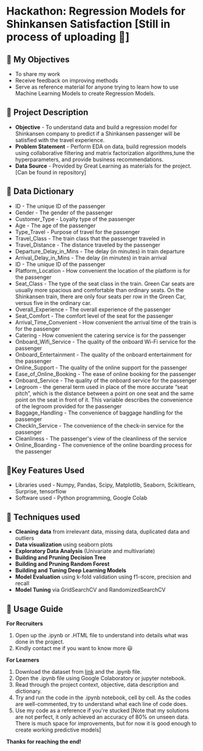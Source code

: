 # Hackathon: Regression Models for Shinkansen Satisfaction [Still in process of uploading 🙇]

## 🎯 My Objectives
* To share my work
* Receive feedback on improving methods
* Serve as reference material for anyone trying to learn how to use Machine Learning Models to create Regression Models. 

## 📓 Project Description 
* **Objective** - To understand data and build a regression model for Shinkansen company to predict if a Shinkansen passenger will be satisfied with the travel experience.
* **Problem Statement** - Perform EDA on data, build regression models using collaborative filtering and matrix factorization algorithms,tune the hyperparameters, and provide business recommendations.
* **Data Source** - Provided by Great Learning as materials for the project. [Can be found in repository]

## 📓 Data Dictionary
* ID - The unique ID of the passenger
* Gender - The gender of the passenger
* Customer_Type - Loyalty type of the passenger
* Age - The age of the passenger
* Type_Travel - Purpose of travel for the passenger
* Travel_Class - The train class that the passenger traveled in
* Travel_Distance - The distance traveled by the passenger
* Departure_Delay_in_Mins - The delay (in minutes) in train departure
* Arrival_Delay_in_Mins - The delay (in minutes) in train arrival
* ID - The unique ID of the passenger
* Platform_Location - How convenient the location of the platform is for the passenger
* Seat_Class - The type of the seat class in the train. Green Car seats are usually more spacious and comfortable than ordinary seats. On the Shinkansen train, there are only four seats per row in the Green Car, versus five in the ordinary car.
* Overall_Experience - The overall experience of the passenger
* Seat_Comfort - The comfort level of the seat for the passenger
* Arrival_Time_Convenient - How convenient the arrival time of the train is for the passenger
* Catering - How convenient the catering service is for the passenger
* Onboard_Wifi_Service - The quality of the onboard Wi-Fi service for the passenger
* Onboard_Entertainment - The quality of the onboard entertainment for the passenger
* Online_Support - The quality of the online support for the passenger
* Ease_of_Online_Booking - The ease of online booking for the passenger
* Onboard_Service - The quality of the onboard service for the passenger
* Legroom - the general term used in place of the more accurate “seat pitch”, which is the distance between a point on one seat and the same point on the seat in front of it. This variable describes the convenience of the legroom provided for the passenger
* Baggage_Handling - The convenience of baggage handling for the passenger
* CheckIn_Service - The convenience of the check-in service for the passenger
* Cleanliness - The passenger's view of the cleanliness of the service
* Online_Boarding - The convenience of the online boarding process for the passenger

## 📓Key Features Used
* Libraries used - Numpy, Pandas, Scipy, Matplotlib, Seaborn, Scikitlearn, Surprise, tensorflow
* Software used - Python programming, Google Colab

## 📓 Techniques used
* **Cleaning data** from irrelevant data, missing data, duplicated data and outliers
* **Data visualization** using seaborn plots
* **Exploratory Data Analysis** (Univariate and multivariate)
* **Building and Pruning Decision Tree**
* **Building and Pruning Random Forest**
* **Building and Tuning Deep Learning Models**
* **Model Evaluation** using k-fold validation using f1-score, precision and recall
* **Model Tuning** via GridSearchCV and RandomizedSearchCV

## 📓 Usage Guide
**For Recruiters**
1. Open up the .ipynb or .HTML file to understand into details what was done in the project.
2. Kindly contact me if you want to know more 😃

**For Learners**
1. Download the dataset from [link]() and the .ipynb file.
2. Open the .ipynb file using Google Colaboratory or jupyter notebook.
3. Read through the project context, objective, data description and dictionary.
4. Try and run the code in the .ipynb notebook, cell by cell. As the codes are well-commented, try to understand what each line of code does.
5. Use my code as a reference if you're stucked [Note that my solutions are not perfect, it only achieved an accuracy of 80% on unseen data. There is much space for improvements, but for now it is good enough to create working predictive models]

**Thanks for reaching the end!**

